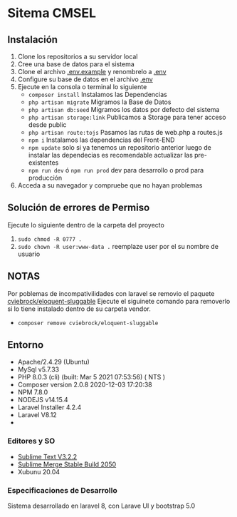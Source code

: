 # Sitema CMSEL #

## Instalación ##
1. Clone los repositorios a su servidor local
2. Cree una base de datos para el sistema
3. Clone el archivo <u>.env.example</u> y renombrelo a <u>.env</u>
4. Configure su base de datos en el archivo <u>.env</u>
5. Ejecute en la consola o terminal lo siguiente
	- `composer install` Instalamos las Dependencias
	- `php artisan migrate` Migramos la Base de Datos
	- `php artisan db:seed` Migramos los datos por defecto del sistema
	- `php artisan storage:link` Publicamos a Storage para tener acceso desde public
	- `php artisan route:tojs` Pasamos las rutas de web.php a routes.js
	- `npm i` Instalamos las dependencias del Front-END
	- `npm update` solo si ya tenemos un repositorio anterior luego de instalar las dependecias es recomendable actualizar las pre-existentes
	- `npm run dev` ó `npm run prod` dev para desarrollo o prod para producción
6. Acceda a su navegador y compruebe que no hayan problemas

## Solución de errores de Permiso ##

Ejecute lo siguiente dentro de la carpeta del proyecto

1. `sudo chmod -R 0777 .`
2. `sudo chown -R user:www-data .` reemplaze user por el su nombre de usuario

## NOTAS ##

Por poblemas de incompativilidades con laravel se removio el paquete <u>cviebrock/eloquent-sluggable</u> Ejecute
el siguinete comando para removerlo si lo tiene instalado dentro de su carpeta vendor.
- `composer remove cviebrock/eloquent-sluggable`

## Entorno ##

- Apache/2.4.29 (Ubuntu)
- MySql v5.7.33
- PHP 8.0.3 (cli) (built: Mar  5 2021 07:53:56) ( NTS )
- Composer version 2.0.8 2020-12-03 17:20:38
- NPM 7.8.0
- NODEJS v14.15.4
- Laravel Installer 4.2.4
- Laravel V8.12
-
### Editores y SO ###

* [Sublime Text V3.2.2](https://www.sublimetext.com/3)
* [Sublime Merge Stable Build 2050](https://sublimemerge.com)
* Xubunu 20.04

### Especificaciones de Desarrollo ###
Sistema desarrollado en laravel 8, con Larave UI y bootstrap 5.0
